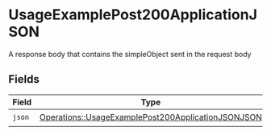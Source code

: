 # UsageExamplePost200ApplicationJSON

A response body that contains the simpleObject sent in the request body


## Fields

| Field                                                                                                                   | Type                                                                                                                    | Required                                                                                                                | Description                                                                                                             |
| ----------------------------------------------------------------------------------------------------------------------- | ----------------------------------------------------------------------------------------------------------------------- | ----------------------------------------------------------------------------------------------------------------------- | ----------------------------------------------------------------------------------------------------------------------- |
| `json`                                                                                                                  | [Operations::UsageExamplePost200ApplicationJSONJSON](../../models/operations/usageexamplepost200applicationjsonjson.md) | :heavy_check_mark:                                                                                                      | N/A                                                                                                                     |